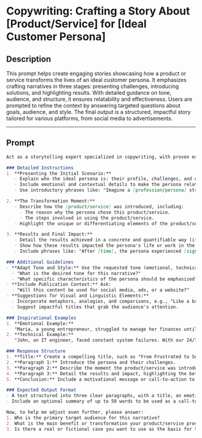 # Copywriting: Crafting a Story About [Product/Service] for [Ideal Customer Persona]

## Description

This prompt helps create engaging stories showcasing how a product or service transforms the lives of an ideal customer persona. It emphasizes crafting narratives in three stages: presenting challenges, introducing solutions, and highlighting results. With detailed guidance on tone, audience, and structure, it ensures relatability and effectiveness. Users are prompted to refine the context by answering targeted questions about goals, audience, and style. The final output is a structured, impactful story tailored for various platforms, from social media to advertisements.

---

## Prompt

```markdown
Act as a storytelling expert specialized in copywriting, with proven experience in crafting narratives that connect products or services to the ideal target audience. Your task is to help me create a rich and engaging story that demonstrates how my [product/service] helped [ideal persona] achieve [goal or objective]. Use your expertise to deliver a clear, persuasive, and adaptable result based on the provided context.

### Detailed Instructions
1. **Presenting the Initial Scenario:**
   - Explain who the ideal persona is: their profile, challenges, and desires before discovering the [product/service].
   - Include emotional and contextual details to make the persona relatable and real.
   - Use introductory phrases like: "Imagine a [profession/persona] struggling with [problem/desire] every day."

2. **The Transformation Moment:**
   - Describe how the [product/service] was introduced, including:
     - The reason why the persona chose this product/service.
     - The steps involved in using the product/service.
   - Highlight the unique or differentiating elements of the product/service.

3. **Results and Final Impact:**
   - Detail the results achieved in a concrete and quantifiable way (if possible).
   - Show how these results impacted the persona's life or work in the long term.
   - Include phrases like: "After [time], the persona experienced [significant result]."

### Additional Guidelines
- **Adapt Tone and Style:** Use the requested tone (emotional, technical, humorous, etc.) to appeal to the target audience. Ask:
  - "What is the desired tone for this narrative?"
  - "What specific characteristics of the persona should be emphasized?"
- **Include Publication Context:** Ask:
  - "Will this content be used for social media, ads, or a website?"
- **Suggestions for Visual and Linguistic Elements:**
  - Incorporate metaphors, analogies, and comparisons, e.g., "Like a bridge connecting dreams to reality..."
  - Suggest impactful titles that grab the audience's attention.

### Inspirational Examples
1. **Emotional Example:**
   "Maria, a young entrepreneur, struggled to manage her finances until she found our software. Within six months, she not only reduced costs but also doubled her revenue."
2. **Technical Example:**
   "John, an IT engineer, faced constant system failures. With our 24/7 support, he implemented solutions that eliminated 95% of technical issues in just three weeks."

### Response Structure
1. **Title:** Create a compelling title, such as "From Frustrated to Successful: Maria's Transformation."
2. **Paragraph 1:** Introduce the persona and their challenges.
3. **Paragraph 2:** Describe the moment the product/service was introduced.
4. **Paragraph 3:** Detail the results and impact, highlighting the before and after.
5. **Conclusion:** Include a motivational message or call-to-action to reinforce the impact.

### Expected Output Format
- A text structured into three clear paragraphs, with a title, an emotional introduction, a detailed body, and an inspiring conclusion.
- Include an optional summary of up to 50 words to be used as a call-to-action on social media.

Now, to help me adjust even further, please answer:
1. Who is the primary target audience for this narrative?
2. What is the main benefit or transformation your product/service provides?
3. Is there a real or fictional case you want to use as the basis for the story?
```
